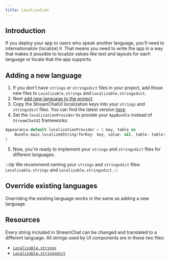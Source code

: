```yaml
---
title: Localization
---
```


## Introduction

If you deploy your app to users who speak another language, you'll need to internationalize (localize) it. That means you need to write the app in a way that makes it possible to localize values like text and layouts for each language or locale that the app supports.

## Adding a new language

1. If you don't have `strings` or `stringsdict` files in your project, add those new files to `Localizable.strings` and `Localizable.stringsdict`.
2. Next [add new language to the project](https://developer.apple.com/documentation/xcode/adding-support-for-languages-and-regions).
3. Copy the StreamChatUI localization keys into your `strings` and `stringsdict` files. You can find the latest version [here](https://github.com/GetStream/stream-chat-swift/blob/main/Sources/StreamChatUI/Resources/en.lproj/).
4. Set the `localizationProvider` to provide your `AppBundle` instead of `StreamChatUI` frameworks:
```swift
Appearance.default.localizationProvider = { key, table in
    Bundle.main.localizedString(forKey: key, value: nil, table: table)
}
```
5. Now, you're ready to implement your `strings` and `stringsdict` files for different languages.

:::tip
We recommend naming your `strings` and `stringsdict` files: `Localizable.strings` and `Localizable.stringsdict`.
:::

## Override existing languages

Overriding the existing language works in the same as adding a new language.

## Resources

Every string included in StreamChat can be changed and translated to a different language. All strings used by UI components are in these two files:

- [`Localizable.strings`](https://github.com/GetStream/stream-chat-swift/blob/main/Sources/StreamChatUI/Resources/en.lproj/Localizable.strings) 
- [`Localizable.stringsdict`](https://github.com/GetStream/stream-chat-swift/blob/main/Sources/StreamChatUI/Resources/en.lproj/Localizable.stringsdict)
